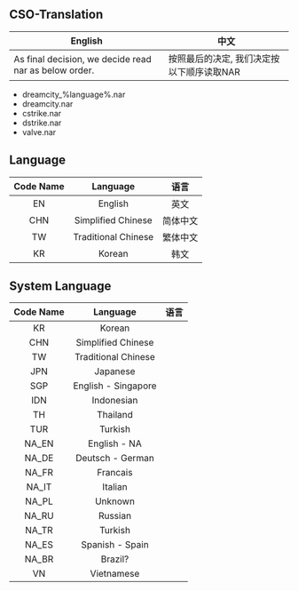 ## CSO-Translation

|English|中文|
|-------|----|
|As final decision, we decide read nar as below order.|按照最后的决定, 我们决定按以下顺序读取NAR|

- dreamcity_%language%.nar
- dreamcity.nar
- cstrike.nar
- dstrike.nar
- valve.nar

## Language
|Code Name|Language|语言|
|:-------:|:------:|:--:|
|EN |English            |英文    |
|CHN|Simplified Chinese |简体中文|
|TW |Traditional Chinese|繁体中文|
|KR |Korean             |韩文    |

## System Language
|Code Name|Language|语言|
|:-------:|:------:|:--:|
|KR   |Korean||
|CHN  |Simplified Chinese||
|TW   |Traditional Chinese|||
|JPN  |Japanese||
|SGP  |English - Singapore||
|IDN  |Indonesian||
|TH   |Thailand||
|TUR  |Turkish||
|NA_EN|English - NA||
|NA_DE|Deutsch - German||
|NA_FR|Francais||
|NA_IT|Italian||
|NA_PL|Unknown||
|NA_RU|Russian||
|NA_TR|Turkish||
|NA_ES|Spanish - Spain||
|NA_BR|Brazil?||
|VN   |Vietnamese||
